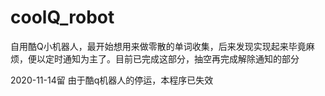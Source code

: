 # coolQ_robot
自用酷Q小机器人，最开始想用来做零散的单词收集，后来发现实现起来毕竟麻烦，便以定时通知为主了。目前已完成这部分，抽空再完成解除通知的部分

2020-11-14留
由于酷q机器人的停运，本程序已失效
